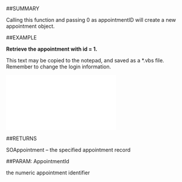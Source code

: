 

##SUMMARY


Calling this function and passing 0 as appointmentID will create a new appointment object.



##EXAMPLE

**Retrieve the appointment with id = 1.**

This text may be copied to the notepad, and saved as a *.vbs file. Remember to change the login information.

![](../../Examples/vbs/Database.GetAppointment.vbs.txt)




##RETURNS

SOAppointment – the specified appointment record





##PARAM: AppointmentId

the numeric appointment identifier




